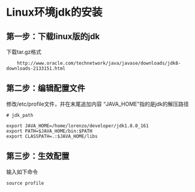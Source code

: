# Linux环境jdk的安装

## 第一步：下载linux版的jdk
下载tar.gz格式
```
	http://www.oracle.com/technetwork/java/javase/downloads/jdk8-downloads-2133151.html
```

## 第二步：编辑配置文件
修改/etc/profile文件，并在末尾追加内容
“JAVA_HOME”指的是jdk的解压路径
```
# jdk_path

export JAVA_HOME=/home/lorenzo/developer/jdk1.8.0_161
export PATH=$JAVA_HOME/bin:$PATH
export CLASSPATH=.:$JAVA_HOME/libs
```

## 第三步：生效配置
输入如下命令
```
source profile
```